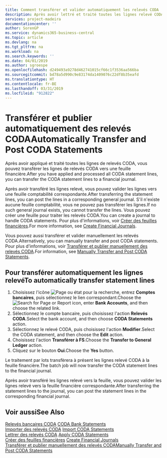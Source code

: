 ```yaml
---
title: Comment transférer et valider automatiquement les relevés CODA
description: Après avoir lettré et traité toutes les lignes relevé CODA, vous pouvez transférer les lignes relevé CODA vers une feuille financière.
services: project-madeira
documentationcenter: ''
author: SorenGP
ms.service: dynamics365-business-central
ms.topic: article
ms.devlang: na
ms.tgt_pltfrm: na
ms.workload: na
ms.search.keywords: ''
ms.date: 04/01/2019
ms.author: sgroespe
ms.openlocfilehash: d249493a9278d462741015cf66c1f3536aa566ba
ms.sourcegitcommit: bd78a5d990c9e83174da1409076c22df8b35eafd
ms.translationtype: HT
ms.contentlocale: fr-BE
ms.lasthandoff: 03/31/2019
ms.locfileid: "912822"
---
```

# <a name="automatically-transfer-and-post-coda-statements"></a><span data-ttu-id="b0462-103">Transférer et publier automatiquement des relevés CODA</span><span class="sxs-lookup"><span data-stu-id="b0462-103">Automatically Transfer and Post CODA Statements</span></span>
<span data-ttu-id="b0462-104">Après avoir appliqué et traité toutes les lignes de relevés CODA, vous pouvez transférer les lignes de relevés CODA vers une feuille financière.</span><span class="sxs-lookup"><span data-stu-id="b0462-104">After you have applied and processed all CODA statement lines, you can transfer the CODA statement lines to a financial journal.</span></span>  

<span data-ttu-id="b0462-105">Après avoir transféré les lignes relevé, vous pouvez valider les lignes vers une feuille comptabilité correspondante.</span><span class="sxs-lookup"><span data-stu-id="b0462-105">After transferring the statement lines, you can post the lines in a corresponding general journal.</span></span> <span data-ttu-id="b0462-106">S'il n'existe aucune feuille comptabilité, vous ne pouvez pas transférer les lignes.</span><span class="sxs-lookup"><span data-stu-id="b0462-106">If no such general journal exists, you cannot transfer the lines.</span></span> <span data-ttu-id="b0462-107">Vous pouvez créer une feuille pour traiter les relevés CODA.</span><span class="sxs-lookup"><span data-stu-id="b0462-107">You can create a journal to handle CODA statements.</span></span> <span data-ttu-id="b0462-108">Pour plus d'informations, voir [Créer des feuilles financières](how-to-create-financial-journals.md).</span><span class="sxs-lookup"><span data-stu-id="b0462-108">For more information, see [Create Financial Journals](how-to-create-financial-journals.md).</span></span>  

<span data-ttu-id="b0462-109">Vous pouvez aussi transférer et valider manuellement les relevés CODA.</span><span class="sxs-lookup"><span data-stu-id="b0462-109">Alternatively, you can manually transfer and post CODA statements.</span></span> <span data-ttu-id="b0462-110">Pour plus d'informations, voir [Transférer et publier manuellement des relevés CODA](how-to-manually-transfer-and-post-coda-statements.md).</span><span class="sxs-lookup"><span data-stu-id="b0462-110">For information, see [Manually Transfer and Post CODA Statements](how-to-manually-transfer-and-post-coda-statements.md).</span></span>  

## <a name="to-automatically-transfer-statement-lines"></a><span data-ttu-id="b0462-111">Pour transférer automatiquement les lignes relevé</span><span class="sxs-lookup"><span data-stu-id="b0462-111">To automatically transfer statement lines</span></span>  

1.  <span data-ttu-id="b0462-112">Choisissez l'icône ![Page ou état pour la recherche](../../media/ui-search/search_small.png "icône Page ou état pour la recherche"), entrez **Comptes bancaires**, puis sélectionnez le lien correspondant.</span><span class="sxs-lookup"><span data-stu-id="b0462-112">Choose the ![Search for Page or Report](../../media/ui-search/search_small.png "Search for Page or Report icon") icon, enter **Bank Accounts**, and then choose the related link.</span></span>  
2.  <span data-ttu-id="b0462-113">Sélectionnez le compte bancaire, puis choisissez l'action **Relevés CODA**.</span><span class="sxs-lookup"><span data-stu-id="b0462-113">Select the bank account, and then choose **CODA Statements** action.</span></span>  
3.  <span data-ttu-id="b0462-114">Sélectionnez le relevé CODA, puis choisissez l'action **Modifier**.</span><span class="sxs-lookup"><span data-stu-id="b0462-114">Select the CODA statement, and then choose the **Edit** action.</span></span>  
4.  <span data-ttu-id="b0462-115">Choisissez l'action **Transférer à FS**.</span><span class="sxs-lookup"><span data-stu-id="b0462-115">Choose the **Transfer to General Ledger** action.</span></span>  
5.  <span data-ttu-id="b0462-116">Cliquez sur le bouton **Oui**.</span><span class="sxs-lookup"><span data-stu-id="b0462-116">Choose the **Yes** button.</span></span>  

<span data-ttu-id="b0462-117">Le traitement par lots transfèrera à présent les lignes relevé CODA à la feuille financière.</span><span class="sxs-lookup"><span data-stu-id="b0462-117">The batch job will now transfer the CODA statement lines to the financial journal.</span></span>  

<span data-ttu-id="b0462-118">Après avoir transféré les lignes relevé vers la feuille, vous pouvez valider les lignes relevé vers la feuille financière correspondante.</span><span class="sxs-lookup"><span data-stu-id="b0462-118">After transferring the statement lines to the journal, you can post the statement lines in the corresponding financial journal.</span></span>  

## <a name="see-also"></a><span data-ttu-id="b0462-119">Voir aussi</span><span class="sxs-lookup"><span data-stu-id="b0462-119">See Also</span></span>  
 <span data-ttu-id="b0462-120">[Relevés bancaires CODA](coda-bank-statements.md) </span><span class="sxs-lookup"><span data-stu-id="b0462-120">[CODA Bank Statements](coda-bank-statements.md) </span></span>  
 <span data-ttu-id="b0462-121">[Importer des relevés CODA](how-to-import-coda-statements.md) </span><span class="sxs-lookup"><span data-stu-id="b0462-121">[Import CODA Statements](how-to-import-coda-statements.md) </span></span>  
 <span data-ttu-id="b0462-122">[Lettrer des relevés CODA](how-to-apply-coda-statements.md) </span><span class="sxs-lookup"><span data-stu-id="b0462-122">[Apply CODA Statements](how-to-apply-coda-statements.md) </span></span>  
 <span data-ttu-id="b0462-123">[Créer des feuilles financières](how-to-create-financial-journals.md) </span><span class="sxs-lookup"><span data-stu-id="b0462-123">[Create Financial Journals](how-to-create-financial-journals.md) </span></span>  
 [<span data-ttu-id="b0462-124">Transférer et publier manuellement des relevés CODA</span><span class="sxs-lookup"><span data-stu-id="b0462-124">Manually Transfer and Post CODA Statements</span></span>](how-to-manually-transfer-and-post-coda-statements.md)

